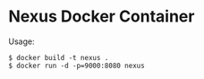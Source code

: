 Nexus Docker Container
=========================

Usage: 
```
$ docker build -t nexus .
$ docker run -d -p=9000:8080 nexus
```

